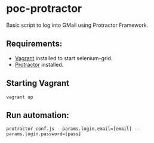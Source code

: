 # poc-protractor
Basic script to log into GMail using Protractor Framework.

## Requirements:
* [Vagrant](https://www.vagrantup.com/) installed to start selenium-grid.
* [Protractor](http://www.protractortest.org/#/) installed.

## Starting Vagrant
``
  vagrant up
`` 

## Run automation:
``
  protractor conf.js --params.login.email=[email] --params.login.password=[pass]
``
